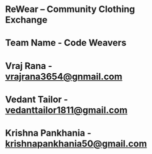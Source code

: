 # ReWear – Community Clothing Exchange 
# Team Name - Code Weavers
# Vraj Rana - vrajrana3654@gnmail.com 
# Vedant Tailor - vedanttailor1811@gmail.com
# Krishna Pankhania - krishnapankhania50@gmail.com
